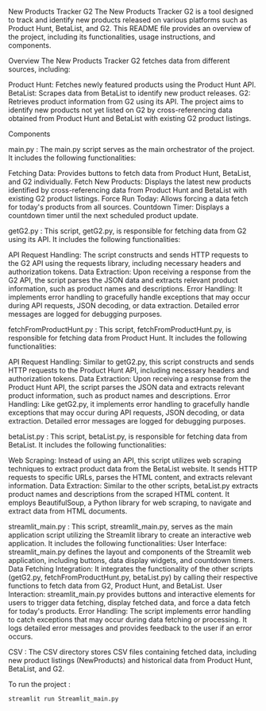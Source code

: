 New Products Tracker G2
The New Products Tracker G2 is a tool designed to track and identify new products released on various platforms such as Product Hunt, BetaList, and G2. This README file provides an overview of the project, including its functionalities, usage instructions, and components.

Overview
The New Products Tracker G2 fetches data from different sources, including:

Product Hunt: Fetches newly featured products using the Product Hunt API.
BetaList: Scrapes data from BetaList to identify new product releases.
G2: Retrieves product information from G2 using its API.
The project aims to identify new products not yet listed on G2 by cross-referencing data obtained from Product Hunt and BetaList with existing G2 product listings.

Components


main.py : 
The main.py script serves as the main orchestrator of the project. It includes the following functionalities:

Fetching Data: Provides buttons to fetch data from Product Hunt, BetaList, and G2 individually.
Fetch New Products: Displays the latest new products identified by cross-referencing data from Product Hunt and BetaList with existing G2 product listings.
Force Run Today: Allows forcing a data fetch for today's products from all sources.
Countdown Timer: Displays a countdown timer until the next scheduled product update.


getG2.py : 
This script, getG2.py, is responsible for fetching data from G2 using its API. It includes the following functionalities:

API Request Handling: The script constructs and sends HTTP requests to the G2 API using the requests library, including necessary headers and authorization tokens.
Data Extraction: Upon receiving a response from the G2 API, the script parses the JSON data and extracts relevant product information, such as product names and descriptions.
Error Handling: It implements error handling to gracefully handle exceptions that may occur during API requests, JSON decoding, or data extraction. Detailed error messages are logged for debugging purposes.

fetchFromProductHunt.py : 
This script, fetchFromProductHunt.py, is responsible for fetching data from Product Hunt. It includes the following functionalities:

API Request Handling: Similar to getG2.py, this script constructs and sends HTTP requests to the Product Hunt API, including necessary headers and authorization tokens.
Data Extraction: Upon receiving a response from the Product Hunt API, the script parses the JSON data and extracts relevant product information, such as product names and descriptions.
Error Handling: Like getG2.py, it implements error handling to gracefully handle exceptions that may occur during API requests, JSON decoding, or data extraction. Detailed error messages are logged for debugging purposes.

betaList.py : 
This script, betaList.py, is responsible for fetching data from BetaList. It includes the following functionalities:

Web Scraping: Instead of using an API, this script utilizes web scraping techniques to extract product data from the BetaList website. It sends HTTP requests to specific URLs, parses the HTML content, and extracts relevant information.
Data Extraction: Similar to the other scripts, betaList.py extracts product names and descriptions from the scraped HTML content. It employs BeautifulSoup, a Python library for web scraping, to navigate and extract data from HTML documents.


streamlit_main.py : 
This script, streamlit_main.py, serves as the main application script utilizing the Streamlit library to create an interactive web application. It includes the following functionalities:
User Interface: streamlit_main.py defines the layout and components of the Streamlit web application, including buttons, data display widgets, and countdown timers.
Data Fetching Integration: It integrates the functionality of the other scripts (getG2.py, fetchFromProductHunt.py, betaList.py) by calling their respective functions to fetch data from G2, Product Hunt, and BetaList.
User Interaction: streamlit_main.py provides buttons and interactive elements for users to trigger data fetching, display fetched data, and force a data fetch for today's products.
Error Handling: The script implements error handling to catch exceptions that may occur during data fetching or processing. It logs detailed error messages and provides feedback to the user if an error occurs.

CSV : 
The CSV directory stores CSV files containing fetched data, including new product listings (NewProducts) and historical data from Product Hunt, BetaList, and G2.


To run the project : 
```bash
streamlit run Streamlit_main.py
